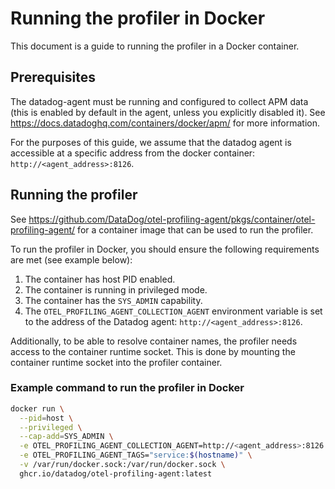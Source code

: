 # Running the profiler in Docker

This document is a guide to running the profiler in a Docker container.

## Prerequisites

The datadog-agent must be running and configured to collect APM data (this is enabled by default in the agent, unless you explicitly disabled it). See https://docs.datadoghq.com/containers/docker/apm/ for more information.

For the purposes of this guide, we assume that the datadog agent is accessible at a specific address from the docker container: `http://<agent_address>:8126`.

## Running the profiler

See https://github.com/DataDog/otel-profiling-agent/pkgs/container/otel-profiling-agent/ for a container image that can be used to run the profiler.

To run the profiler in Docker, you should ensure the following requirements are met (see example below):
1. The container has host PID enabled.
2. The container is running in privileged mode.
3. The container has the `SYS_ADMIN` capability.
4. The `OTEL_PROFILING_AGENT_COLLECTION_AGENT` environment variable is set to the address of the Datadog agent: `http://<agent_address>:8126`.

Additionally, to be able to resolve container names, the profiler needs access to the container runtime socket. This is done by mounting the container runtime socket into the profiler container.

### Example command to run the profiler in Docker

```bash
docker run \
  --pid=host \
  --privileged \
  --cap-add=SYS_ADMIN \
  -e OTEL_PROFILING_AGENT_COLLECTION_AGENT=http://<agent_address>:8126 \
  -e OTEL_PROFILING_AGENT_TAGS="service:$(hostname)" \
  -v /var/run/docker.sock:/var/run/docker.sock \
  ghcr.io/datadog/otel-profiling-agent:latest
```
